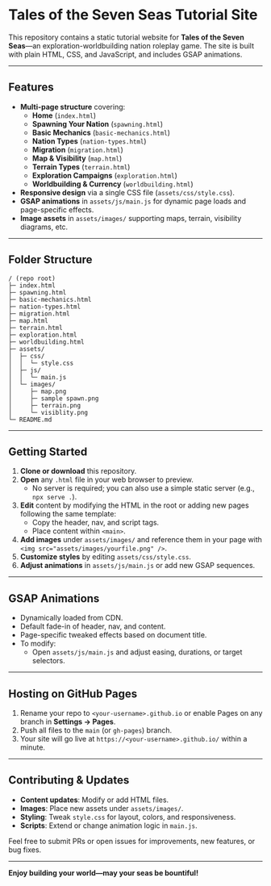 # Tales of the Seven Seas Tutorial Site

This repository contains a static tutorial website for **Tales of the Seven Seas**—an exploration-worldbuilding nation roleplay game. The site is built with plain HTML, CSS, and JavaScript, and includes GSAP animations.

---

## Features

- **Multi-page structure** covering:
  - **Home** (`index.html`)
  - **Spawning Your Nation** (`spawning.html`)
  - **Basic Mechanics** (`basic-mechanics.html`)
  - **Nation Types** (`nation-types.html`)
  - **Migration** (`migration.html`)
  - **Map & Visibility** (`map.html`)
  - **Terrain Types** (`terrain.html`)
  - **Exploration Campaigns** (`exploration.html`)
  - **Worldbuilding & Currency** (`worldbuilding.html`)
- **Responsive design** via a single CSS file (`assets/css/style.css`).
- **GSAP animations** in `assets/js/main.js` for dynamic page loads and page-specific effects.
- **Image assets** in `assets/images/` supporting maps, terrain, visibility diagrams, etc.

---

## Folder Structure

```
/ (repo root)
├─ index.html
├─ spawning.html
├─ basic-mechanics.html
├─ nation-types.html
├─ migration.html
├─ map.html
├─ terrain.html
├─ exploration.html
├─ worldbuilding.html
├─ assets/
│  ├─ css/
│  │  └─ style.css
│  ├─ js/
│  │  └─ main.js
│  └─ images/
│     ├─ map.png
│     ├─ sample spawn.png
│     ├─ terrain.png
│     └─ visiblity.png
└─ README.md
```

---

## Getting Started

1. **Clone or download** this repository.
2. **Open** any `.html` file in your web browser to preview.
   - No server is required; you can also use a simple static server (e.g., `npx serve .`).
3. **Edit** content by modifying the HTML in the root or adding new pages following the same template:
   - Copy the header, nav, and script tags.
   - Place content within `<main>`.
4. **Add images** under `assets/images/` and reference them in your page with `<img src="assets/images/yourfile.png" />`.
5. **Customize styles** by editing `assets/css/style.css`.
6. **Adjust animations** in `assets/js/main.js` or add new GSAP sequences.

---

## GSAP Animations

- Dynamically loaded from CDN.
- Default fade-in of header, nav, and content.
- Page-specific tweaked effects based on document title.
- To modify:
  - Open `assets/js/main.js` and adjust easing, durations, or target selectors.

---

## Hosting on GitHub Pages

1. Rename your repo to `<your-username>.github.io` or enable Pages on any branch in **Settings → Pages**.
2. Push all files to the `main` (or `gh-pages`) branch.
3. Your site will go live at `https://<your-username>.github.io/` within a minute.

---

## Contributing & Updates

- **Content updates**: Modify or add HTML files.
- **Images**: Place new assets under `assets/images/`.
- **Styling**: Tweak `style.css` for layout, colors, and responsiveness.
- **Scripts**: Extend or change animation logic in `main.js`.

Feel free to submit PRs or open issues for improvements, new features, or bug fixes.

---

**Enjoy building your world—may your seas be bountiful!**
